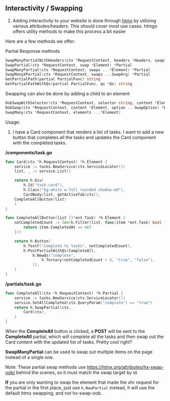 ## Interactivity / Swapping

1. Adding interactivity to your website is done through [htmx](http://htmx.org) by utilizing various attributes/headers. This should cover most use cases.
   htmgo offers utility methods to make this process a bit easier

Here are a few methods we offer:

Partial Response methods

```go
SwapManyPartialWithHeaders(ctx *RequestContext, headers *Headers, swaps ...*Element) *Partial
SwapPartial(ctx *RequestContext, swap *Element) *Partial
SwapManyPartial(ctx *RequestContext, swaps ...*Element) *Partial
SwapManyXPartial(ctx *RequestContext, swaps ...SwapArg) *Partial
GetPartialPath(partial PartialFunc) string
GetPartialPathWithQs(partial PartialFunc, qs *Qs) string
```

Swapping can also be done by adding a child to an element

```go
OobSwapWithSelector(ctx *RequestContext, selector string, content *Element, option ...SwapOption) *Element
OobSwap(ctx *RequestContext, content *Element, option ...SwapOption) *Element
SwapMany(ctx *RequestContext, elements ...*Element)
```



Usage:

1. I have a Card component that renders a list of tasks. I want to add a new button that completes all the tasks and updates the Card component with the completed tasks.
   

**/components/task.go**

```go
func Card(ctx *h.RequestContext) *h.Element {
	service := tasks.NewService(ctx.ServiceLocator())
	list, _ := service.List()

	return h.Div(
		h.Id("task-card"),
		h.Class("bg-white w-full rounded shadow-md"),
		CardBody(list, getActiveTab(ctx)),
    CompleteAllButton(list)
	)
}
```

```go
func CompleteAllButton(list []*ent.Task) *h.Element {
	notCompletedCount := len(h.Filter(list, func(item *ent.Task) bool {
		return item.CompletedAt == nil
	}))

	return h.Button(
		h.TextF("Complete %s tasks", notCompletedCount),
		h.PostPartialWithQs(CompleteAll,
			h.NewQs("complete",
				h.Ternary(notCompletedCount > 0, "true", "false"),
			)),
	)
}
```

**/partials/task.go**

```go
func CompleteAll(ctx *h.RequestContext) *h.Partial {
	service := tasks.NewService(ctx.ServiceLocator())
	service.SetAllCompleted(ctx.QueryParam("complete") == "true")
	return h.SwapPartial(ctx,
		Card(ctx),
	)
}
```

When the **CompleteAll** button is clicked, a **POST** will be sent to the **CompleteAll** partial, which will complete all the tasks and then swap out the Card content with the updated list of tasks. Pretty cool right?

**SwapManyPartial** can be used to swap out multiple items on the page instead of a single one.

Note: These partial swap methods use https://htmx.org/attributes/hx-swap-oob/ behind the scenes, so it must match 
the swap target by id.

**If** you are only wanting to swap the element that made the xhr request for the partial in the first place, just use `h.NewPartial` instead, it will use the default htmx swapping, and not hx-swap-oob.

